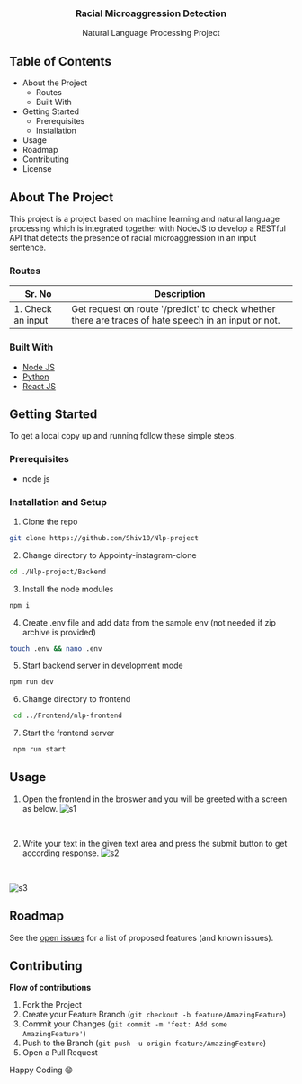 <p align="center">

  <h3 align="center">Racial Microaggression Detection</h3>

  <p align="center">
    Natural Language Processing Project
    <br />
  </p>
</p>




## Table of Contents

* About the Project
  * Routes
  * Built With
* Getting Started
  * Prerequisites
  * Installation
* Usage
* Roadmap
* Contributing
* License



<!-- ABOUT THE PROJECT -->
## About The Project

This project is a project based on machine learning and natural language processing which is integrated together with NodeJS to develop a RESTful API that detects the presence of racial microaggression in an input sentence.

### Routes
|Sr. No                     |  Description
|---------------------------|--------------------------------------------------------------------------------------------------------------|
|1. Check an input           |Get request on route '/predict' to check whether there are traces of hate speech in an input or not.                                                |

### Built With

* [Node JS](https://nodejs.org/en/)
* [Python](https://www.python.org/)
* [React JS](https://reactjs.org/)



## Getting Started

To get a local copy up and running follow these simple steps.

### Prerequisites

* node js


### Installation and Setup
 
1. Clone the repo
```sh
git clone https://github.com/Shiv10/Nlp-project
```
2. Change directory to Appointy-instagram-clone
```sh
cd ./Nlp-project/Backend
```
3. Install the node modules 
```sh
npm i
```
4. Create .env file and add data from the sample env (not needed if zip archive is provided)
```sh
touch .env && nano .env
```
5. Start backend server in development mode
```sh
npm run dev
```
6. Change directory to frontend
```sh
 cd ../Frontend/nlp-frontend
```
7. Start the frontend server
```sh
 npm run start
```

## Usage

1. Open the frontend in the broswer and you will be greeted with a screen as below.
![s1](https://user-images.githubusercontent.com/17690376/144501286-5f11ca3f-9777-44b5-bc51-b6aa6138c4ac.png)
<br/>

2. Write your text in the given text area and press the submit button to get according response.
![s2](https://user-images.githubusercontent.com/17690376/144501743-d3d7103b-053f-4646-bf8e-854fcd31e635.png)

<br/>

![s3](https://user-images.githubusercontent.com/17690376/144501914-990e9336-d896-460b-9db4-b587474db8e8.png)



## Roadmap

See the [open issues](https://github.com/Shiv10/nlp-project/issues) for a list of proposed features (and known issues).


## Contributing

**Flow of contributions**

1. Fork the Project
2. Create your Feature Branch (`git checkout -b feature/AmazingFeature`)
3. Commit your Changes (`git commit -m 'feat: Add some AmazingFeature'`)
4. Push to the Branch (`git push -u origin feature/AmazingFeature`)
5. Open a Pull Request

Happy Coding :smile:


